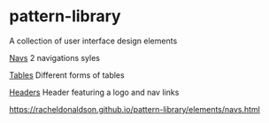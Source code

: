 # pattern-library
A collection of user interface design elements


[Navs](https://racheldonaldson.github.io/pattern-library/elements/nav.html)
2 navigations syles

[Tables](https://racheldonaldson.github.io/john_baskerville_v2/john_baskerville_v2.html)
Different forms of tables

[Headers](https://racheldonaldson.github.io/john_baskerville_v2/john_baskerville_v3.html)
Header featuring a logo and nav links

 https://racheldonaldson.github.io/pattern-library/elements/navs.html
